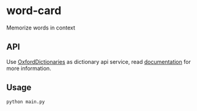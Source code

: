 # word-card

Memorize words in context

## API

Use [OxfordDictionaries](https://developer.oxforddictionaries.com/) as dictionary api service, read [documentation](https://developer.oxforddictionaries.com/documentation) for more information.

## Usage

```shell
python main.py
```
